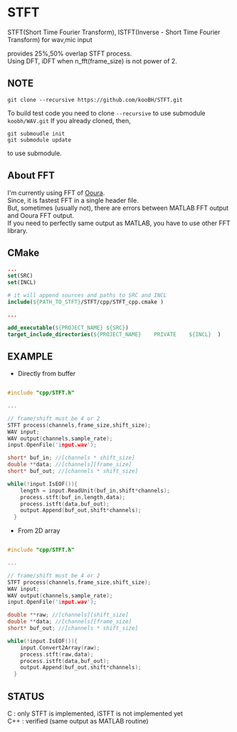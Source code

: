 # STFT

STFT(Short Time Fourier Transform), ISTFT(Inverse - Short Time Fourier Transform) for wav,mic input  

provides 25%,50% overlap STFT process.   
Using DFT, iDFT when n_fft(frame_size) is not power of 2.  

## NOTE

```git clone --recursive https://github.com/kooBH/STFT.git```

To build test code you need to clone ```--recursive``` to use submodule  ```koobh/WAV.git```
If you already cloned, then,
```
git submoudle init
git submodule update
```
to use submodule.

## About FFT  
I'm currently using FFT of [Ooura](http://www.kurims.kyoto-u.ac.jp/~ooura/fft.html).  
Since, it is fastest FFT in a single header file.   
But, sometimes (usually  not), there are errors between MATLAB FFT output and Ooura FFT output.     
If you need to perfectly same output as MATLAB, you have to use other FFT library.  

## CMake

```CMAKE
...
set(SRC)
set(INCL)

# it will append sources and paths to SRC and INCL
include(${PATH_TO_STFT}/STFT/cpp/STFT_cpp.cmake )  

...

add_executable(${PROJECT_NAME} ${SRC})
target_include_directories(${PROJECT_NAME}    PRIVATE    ${INCL}  )

```

## EXAMPLE

+ Directly from buffer  

```cpp

#include "cpp/STFT.h"

...

// frame/shift must be 4 or 2
STFT process(channels,frame_size,shift_size);
WAV input;
WAV output(channels,sample_rate);
input.OpenFile('input.wav');

short* buf_in; //[channels * shift_size]
double **data; //[channels][frame_size]
short* buf_out; //[channels * shift_size]

while(!input.IsEOF()){
    length = input.ReadUnit(buf_in,shift*channels);
    process.stft(buf_in,length,data);
    process.istft(data,buf_out);
    output.Append(buf_out,shift*channels);
  }

```

+ From 2D array

```cpp

#include "cpp/STFT.h"

...

// frame/shift must be 4 or 2
STFT process(channels,frame_size,shift_size);
WAV input;
WAV output(channels,sample_rate);
input.OpenFile('input.wav');

double **raw; //[channels][shift_size]
double **data; //[channels][frame_size]
short* buf_out; //[channels * shift_size]

while(!input.IsEOF()){
    input.Convert2Array(raw);
    process.stft(raw,data);
    process.istft(data,buf_out);
    output.Append(buf_out,shift*channels);
  }

```

## STATUS

C       : only STFT is implemented, iSTFT is not implemented yet   
C++    : verified (same output as MATLAB routine)  
